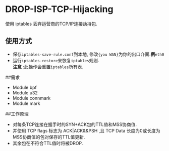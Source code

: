 # DROP-ISP-TCP-Hijacking
使用 iptables 丢弃运营商的TCP/IP连接劫持包.  
## 使用方式  
* 保存`iptables-save-rule.conf`到本地, 修改`{you WAN}`为你的出口介面.**例**`eth0`  
* 运行`iptables-restore`来恢复`iptables`规则.  
__注意__ :此操作会重置`iptables`所有表. 

##需求
* Module bpf
* Module u32
* Module connmark
* Module mark

##工作原理
* 对每条TCP连接在握手时的SYN+ACK包的TTL值和MSS协商值.
* 并使用 TCP flags 标志为 ACK|ACK&&PSH ,且 TCP Data 长度为0或长度为MSS协商值的包对保存的TTL值更新.
* 其余包在不符合TTL值时将被DROP.

